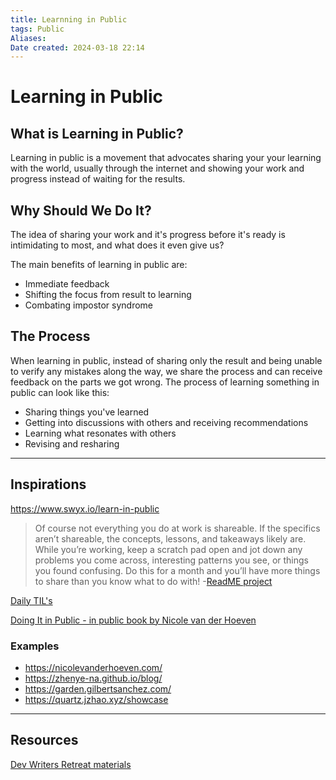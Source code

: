 ```yaml
---
title: Learnning in Public
tags: Public
Aliases:
Date created: 2024-03-18 22:14
---
```


# Learning in Public

## What is Learning in Public?

Learning in public is a movement that advocates sharing your your learning with the world, usually through the internet and showing your work and progress instead of waiting for the results.

## Why Should We Do It?

The idea of sharing your work and it's progress before it's ready is intimidating to most, and what does it even give us?

The main benefits of learning in public are:
- Immediate feedback
- Shifting the focus from result to learning
- Combating impostor syndrome


## The Process
When learning in public, instead of sharing only the result and being unable to verify any mistakes along the way, we share the process and can receive feedback on the parts we got wrong. The process of learning something in public can look like this:

- Sharing things you've learned
- Getting into discussions with others and receiving recommendations 
- Learning what resonates with others
- Revising and resharing


---
## Inspirations


https://www.swyx.io/learn-in-public

> Of course not everything you do at work is shareable. If the specifics aren’t shareable, the concepts, lessons, and takeaways likely are. While you’re working, keep a scratch pad open and jot down any problems you come across, interesting patterns you see, or things you found confusing. Do this for a month and you’ll have more things to share than you know what to do with!
\-[ReadME project](https://github.com/readme/guides/publishing-your-work)


[Daily TIL's](https://dev.to/jbranchaud/how-i-built-a-learning-machine-45k9)

[Doing It in Public - in public book by Nicole van der Hoeven](https://doingitinpublic.com/Doing-It-in-Public/)

### Examples
- https://nicolevanderhoeven.com/
- https://zhenye-na.github.io/blog/
- https://garden.gilbertsanchez.com/
- https://quartz.jzhao.xyz/showcase

---
## Resources
[Dev Writers Retreat materials](https://github.com/Nutlope/devwriting)

